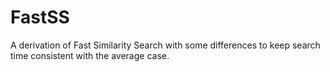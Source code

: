 # FastSS
A derivation of Fast Similarity Search with some differences to keep search time consistent with the average case.
